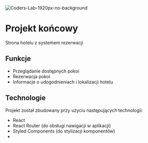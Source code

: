 ![Coders-Lab-1920px-no-background](https://user-images.githubusercontent.com/30623667/104709387-2b7ac180-571f-11eb-9b94-517aa6d501c9.png)

# Projekt końcowy 

Strona hotelu z systemem rezerwacji 

## Funkcje

- Przeglądanie dostępnych pokoi
- Rezerwacja pokoi
- Informacje o udogodnieniach i lokalizacji hotelu

## Technologie

Projekt został zbudowany przy użyciu następujących technologii:

- React
- React Router (do obsługi nawigacji w aplikacji)
- Styled Components (do stylizacji komponentów)
-

